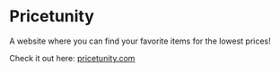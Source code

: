 # Pricetunity

A website where you can find your favorite items for the lowest prices!


Check it out here: [pricetunity.com](https://pricetunity.com/)
